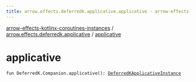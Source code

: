 ```yaml
---
title: arrow.effects.deferredk.applicative.applicative - arrow-effects-kotlinx-coroutines-instances
---
```


[arrow-effects-kotlinx-coroutines-instances](../index.html) / [arrow.effects.deferredk.applicative](index.html) / [applicative](./applicative.html)

# applicative

`fun DeferredK.Companion.applicative(): `[`DeferredKApplicativeInstance`](../arrow.effects/-deferred-k-applicative-instance/index.html)